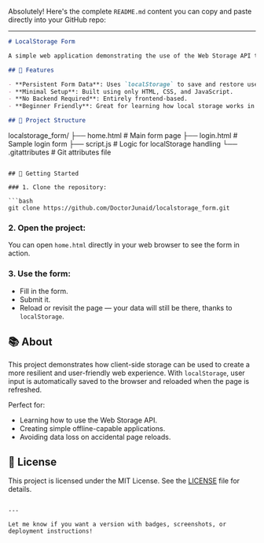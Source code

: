 Absolutely! Here's the complete `README.md` content you can copy and paste directly into your GitHub repo:

---

```markdown
# LocalStorage Form

A simple web application demonstrating the use of the Web Storage API to persist form data using `localStorage`. This project showcases how to store and retrieve form inputs, providing a seamless user experience by retaining data even after page reloads.

## 🧰 Features

- **Persistent Form Data**: Uses `localStorage` to save and restore user inputs.
- **Minimal Setup**: Built using only HTML, CSS, and JavaScript.
- **No Backend Required**: Entirely frontend-based.
- **Beginner Friendly**: Great for learning how local storage works in modern web browsers.

## 📁 Project Structure

```
localstorage_form/
├── home.html       # Main form page
├── login.html      # Sample login form
├── script.js       # Logic for localStorage handling
└── .gitattributes  # Git attributes file
```

## 🚀 Getting Started

### 1. Clone the repository:

```bash
git clone https://github.com/DoctorJunaid/localstorage_form.git
```

### 2. Open the project:

You can open `home.html` directly in your web browser to see the form in action.

### 3. Use the form:

- Fill in the form.
- Submit it.
- Reload or revisit the page — your data will still be there, thanks to `localStorage`.

## 📚 About

This project demonstrates how client-side storage can be used to create a more resilient and user-friendly web experience. With `localStorage`, user input is automatically saved to the browser and reloaded when the page is refreshed.

Perfect for:
- Learning how to use the Web Storage API.
- Creating simple offline-capable applications.
- Avoiding data loss on accidental page reloads.

## 📝 License

This project is licensed under the MIT License. See the [LICENSE](LICENSE) file for details.
```

---

Let me know if you want a version with badges, screenshots, or deployment instructions!
